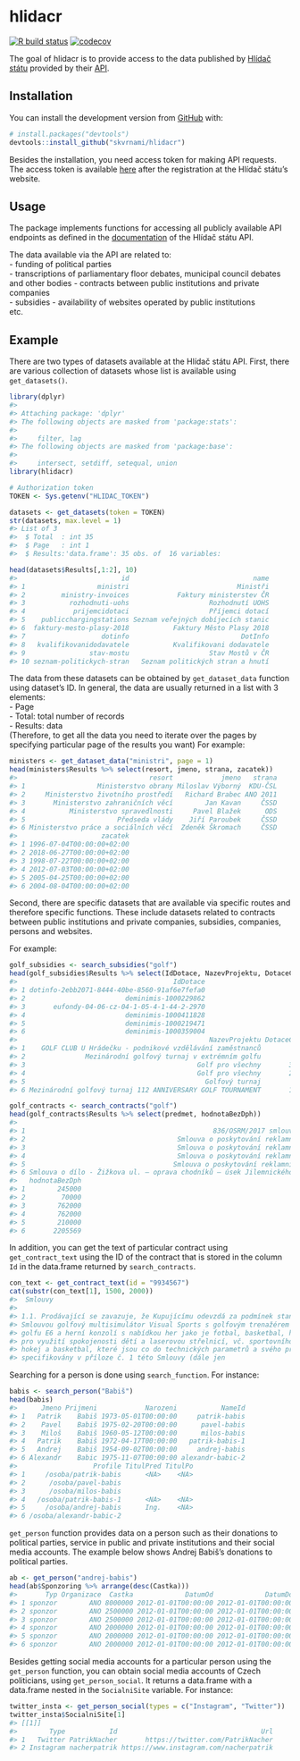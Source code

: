
<!-- README.md is generated from README.Rmd. Please edit that file -->

# hlidacr

<!-- badges: start -->

[![R build
status](https://github.com/skvrnami/hlidacr/workflows/R-CMD-check/badge.svg)](https://github.com/skvrnami/hlidacr/actions)
[![codecov](https://codecov.io/gh/skvrnami/hlidacr/branch/main/graph/badge.svg?token=FWP73F1DOL)](https://codecov.io/gh/skvrnami/hlidacr)
<!-- badges: end -->

The goal of hlidacr is to provide access to the data published by
[Hlídač státu](https://www.hlidacstatu.cz/) provided by their
[API](https://www.hlidacstatu.cz/api/v2/swagger/index).

## Installation

You can install the development version from
[GitHub](https://github.com/) with:

``` r
# install.packages("devtools")
devtools::install_github("skvrnami/hlidacr")
```

Besides the installation, you need access token for making API requests.
The access token is available
[here](https://www.hlidacstatu.cz/api/v1/Index) after the registration
at the Hlídač státu’s website.

## Usage

The package implements functions for accessing all publicly available
API endpoints as defined in the
[documentation](https://www.hlidacstatu.cz/api/v2/swagger/index) of the
Hlídač státu API.

The data available via the API are related to:  
\- funding of political parties  
\- transcriptions of parliamentary floor debates, municipal council
debates and other bodies - contracts between public institutions and
private companies  
\- subsidies - availability of websites operated by public
institutions  
etc.

## Example

There are two types of datasets available at the Hlídač státu API.
First, there are various collection of datasets whose list is available
using `get_datasets()`.

``` r
library(dplyr)
#> 
#> Attaching package: 'dplyr'
#> The following objects are masked from 'package:stats':
#> 
#>     filter, lag
#> The following objects are masked from 'package:base':
#> 
#>     intersect, setdiff, setequal, union
library(hlidacr)

# Authorization token
TOKEN <- Sys.getenv("HLIDAC_TOKEN")

datasets <- get_datasets(token = TOKEN)
str(datasets, max.level = 1)
#> List of 3
#>  $ Total  : int 35
#>  $ Page   : int 1
#>  $ Results:'data.frame': 35 obs. of  16 variables:

head(datasets$Results[,1:2], 10)
#>                          id                               name
#> 1                  ministri                           Ministři
#> 2         ministry-invoices            Faktury ministerstev ČR
#> 3           rozhodnuti-uohs                    Rozhodnutí UOHS
#> 4            prijemcidotaci                    Příjemci dotací
#> 5    publicchargingstations Seznam veřejných dobíjecích stanic
#> 6  faktury-mesto-plasy-2018           Faktury Město Plasy 2018
#> 7                   dotinfo                            DotInfo
#> 8   kvalifikovanidodavatele           Kvalifikovani dodavatele
#> 9                stav-mostu                    Stav Mostů v ČR
#> 10 seznam-politickych-stran   Seznam politických stran a hnutí
```

The data from these datasets can be obtained by `get_dataset_data`
function using dataset’s ID. In general, the data are usually returned
in a list with 3 elements:  
\- Page  
\- Total: total number of records  
\- Results: data  
(Therefore, to get all the data you need to iterate over the pages by
specifying particular page of the results you want) For example:

``` r
ministers <- get_dataset_data("ministri", page = 1)
head(ministers$Results %>% select(resort, jmeno, strana, zacatek))
#>                                 resort            jmeno   strana
#> 1                  Ministerstvo obrany Miloslav Výborný  KDU-ČSL
#> 2     Ministerstvo životního prostředí   Richard Brabec ANO 2011
#> 3       Ministerstvo zahraničních věcí        Jan Kavan     ČSSD
#> 4           Ministerstvo spravedlnosti     Pavel Blažek      ODS
#> 5                       Předseda vlády    Jiří Paroubek     ČSSD
#> 6 Ministerstvo práce a sociálních věcí  Zdeněk Škromach     ČSSD
#>                     zacatek
#> 1 1996-07-04T00:00:00+02:00
#> 2 2018-06-27T00:00:00+02:00
#> 3 1998-07-22T00:00:00+02:00
#> 4 2012-07-03T00:00:00+02:00
#> 5 2005-04-25T00:00:00+02:00
#> 6 2004-08-04T00:00:00+02:00
```

Second, there are specific datasets that are available via specific
routes and therefore specific functions. These include datasets related
to contracts between public institutions and private companies,
subsidies, companies, persons and websites.

For example:

``` r
golf_subsidies <- search_subsidies("golf")
head(golf_subsidies$Results %>% select(IdDotace, NazevProjektu, DotaceCelkem))
#>                                       IdDotace
#> 1 dotinfo-2ebb2071-8444-40be-8560-91af6e7fefa0
#> 2                         deminimis-1000229862
#> 3       eufondy-04-06-cz-04-1-05-4-1-44-2-2970
#> 4                         deminimis-1000411828
#> 5                         deminimis-1000219471
#> 6                         deminimis-1000359004
#>                                                NazevProjektu DotaceCelkem
#> 1    GOLF CLUB U Hrádečku - podnikové vzdělávání zaměstnanců            0
#> 2               Mezinárodní golfový turnaj v extrémním golfu         5000
#> 3                                           Golf pro všechny       360555
#> 4                                           Golf pro všechny       200000
#> 5                                             Golfový turnaj        30000
#> 6 Mezinárodní golfový turnaj 112 ANNIVERSARY GOLF TOURNAMENT       150000
```

``` r
golf_contracts <- search_contracts("golf")
head(golf_contracts$Results %>% select(predmet, hodnotaBezDph))
#>                                                                                       predmet
#> 1                                               836/OSRM/2017 smlouva o dílo - adventure golf
#> 2                                      Smlouva o poskytování reklamních a propagačních služeb
#> 3                                      Smlouva o poskytování reklamních a propagačních služeb
#> 4                                      Smlouva o poskytování reklamních a propagačních služeb
#> 5                                     Smlouva o poskytování reklamních a propagačních služeb 
#> 6 Smlouva o dílo - Žižkova ul. – oprava chodníků – úsek Jilemnického – Novákova - Štefánikova
#>   hodnotaBezDph
#> 1        245000
#> 2         70000
#> 3        762000
#> 4        762000
#> 5        210000
#> 6       2205569
```

In addition, you can get the text of particular contract using
`get_contract_text` using the ID of the contract that is stored in the
column `Id` in the data.frame returned by `search_contracts`.

``` r
con_text <- get_contract_text(id = "9934567")
cat(substr(con_text[1], 1500, 2000))
#>  Smlouvy
#> 
#> 1.1. Prodávající se zavazuje, že Kupujícímu odevzdá za podmínek stanovených touto
#> Smlouvou golfový multisimulátor Visual Sports s golfovým trenažérem s poslední verzí
#> golfu E6 a herní konzolí s nabídkou her jako je fotbal, basketbal, hokej a další možnosti
#> pro využití spokojenosti dětí a laserovou střelnicí, vč. sportovního vybavení na fotbal,
#> hokej a basketbal, které jsou co do technických parametrů a svého příslušenství blíže
#> specifikovány v příloze č. 1 této Smlouvy (dále jen
```

Searching for a person is done using `search_function`. For instance:

``` r
babis <- search_person("Babiš")
head(babis)
#>      Jmeno Prijmeni            Narozeni           NameId
#> 1   Patrik    Babiš 1973-05-01T00:00:00     patrik-babis
#> 2    Pavel    Babiš 1975-02-20T00:00:00      pavel-babis
#> 3    Miloš    Babiš 1960-05-12T00:00:00      milos-babis
#> 4   Patrik    Babiš 1972-04-17T00:00:00   patrik-babis-1
#> 5   Andrej    Babiš 1954-09-02T00:00:00     andrej-babis
#> 6 Alexandr    Babic 1975-11-07T00:00:00 alexandr-babic-2
#>                   Profile TitulPred TitulPo
#> 1     /osoba/patrik-babis      <NA>    <NA>
#> 2      /osoba/pavel-babis                  
#> 3      /osoba/milos-babis                  
#> 4   /osoba/patrik-babis-1      <NA>    <NA>
#> 5     /osoba/andrej-babis      Ing.    <NA>
#> 6 /osoba/alexandr-babic-2
```

`get_person` function provides data on a person such as their donations
to political parties, service in public and private institutions and
their social media accounts. The example below shows Andrej Babiš’s
donations to political parties.

``` r
ab <- get_person("andrej-babis")
head(ab$Sponzoring %>% arrange(desc(Castka)))
#>       Typ Organizace  Castka             DatumOd             DatumDo
#> 1 sponzor        ANO 8000000 2012-01-01T00:00:00 2012-01-01T00:00:00
#> 2 sponzor        ANO 2500000 2012-01-01T00:00:00 2012-01-01T00:00:00
#> 3 sponzor        ANO 2500000 2012-01-01T00:00:00 2012-01-01T00:00:00
#> 4 sponzor        ANO 2000000 2012-01-01T00:00:00 2012-01-01T00:00:00
#> 5 sponzor        ANO 2000000 2012-01-01T00:00:00 2012-01-01T00:00:00
#> 6 sponzor        ANO 2000000 2012-01-01T00:00:00 2012-01-01T00:00:00
```

Besides getting social media accounts for a particular person using the
`get_person` function, you can obtain social media accounts of Czech
politicians, using `get_person_social`. It returns a data.frame with a
data.frame nested in the `SocialniSite` variable. For instance:

``` r
twitter_insta <- get_person_social(types = c("Instagram", "Twitter"))
twitter_insta$SocialniSite[1]
#> [[1]]
#>        Type           Id                                    Url
#> 1   Twitter PatrikNacher       https://twitter.com/PatrikNacher
#> 2 Instagram nacherpatrik https://www.instagram.com/nacherpatrik
```
